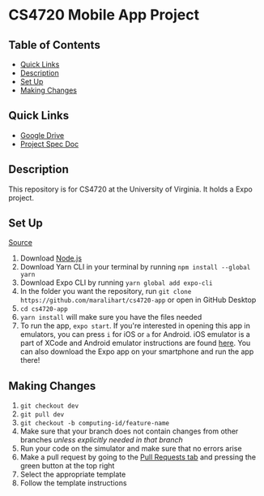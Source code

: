 # CS4720 Mobile App Project

## Table of Contents
* [Quick Links](#quick-links)
* [Description](#description)
* [Set Up](#set-up)
* [Making Changes](#making-changes)

## Quick Links
* [Google Drive](https://drive.google.com/drive/u/1/folders/1Ok7T9WZ2qgt78XozabyoPSG0iJGZOuES) 
* [Project Spec Doc](https://docs.google.com/document/d/1x5sLhAGSGgdLZK37Uwfp-JA1VdHgmR33/edit)

## Description
This repository is for CS4720 at the University of Virginia. It holds a Expo project.

## Set Up
[Source](https://reactnative.dev/docs/0.60/enviroment-setup)

1. Download [Node.js](https://nodejs.org/en/download/)
2. Download Yarn CLI in your terminal by running `npm install --global yarn`
4. Download Expo CLI by running `yarn global add expo-cli`
5. In the folder you want the repository, run `git clone https://github.com/maralihart/cs4720-app` or open in GitHub Desktop
6. `cd cs4720-app`
7. `yarn install` will make sure you have the files needed
8. To run the app, `expo start`. If you're interested in opening this app in emulators, you can press `i` for iOS or `a` for Android. iOS emulator is a part of XCode and Android emulator instructions are found [here](https://developer.android.com/studio/run/emulator). You can also download the Expo app on your smartphone and run the app there!

## Making Changes
1. `git checkout dev`
2. `git pull dev`
3. `git checkout -b computing-id/feature-name`
4. Make sure that your branch does not contain changes from other branches *unless explicitly needed in that branch*
5. Run your code on the simulator and make sure that no errors arise
6. Make a pull request by going to the [Pull Requests tab](https://github.com/maralihart/cs4720-app/pulls) and pressing the green button at the top right
7. Select the appropriate template
8. Follow the template instructions
